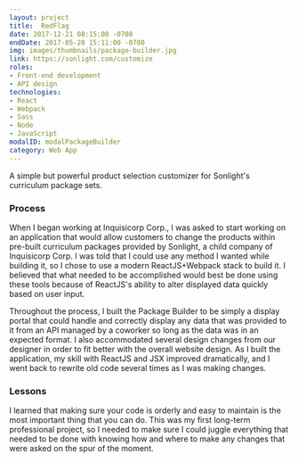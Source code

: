 ```yaml
---
layout: project
title:  RedFlag
date: 2017-12-21 08:15:00 -0700
endDate: 2017-05-20 15:11:00 -0700
img: images/thumbnails/package-builder.jpg
link: https://sonlight.com/customize
roles:
- Front-end development
- API design
technologies:
- React
- Webpack
- Sass
- Node
- JavaScript
modalID: modalPackageBuilder
category: Web App
---
```

A simple but powerful product selection customizer for Sonlight's curriculum package sets.

### Process

When I began working at Inquisicorp Corp., I was asked to start working on an application that
would allow customers to change the products within pre-built curriculum packages provided by
Sonlight, a child company of Inquisicorp Corp. I was told that I could use any method I wanted
while building it, so I chose to use a modern ReactJS+Webpack stack to build it. I believed that
what needed to be accomplished would best be done using these tools because of ReactJS's ability
to alter displayed data quickly based on user input.

Throughout the process, I built the Package Builder to be simply a display portal that could
handle and correctly display any data that was provided to it from an API managed by a coworker
so long as the data was in an expected format. I also accommodated several design changes from
our designer in order to fit better with the overall website design. As I built the application,
my skill with ReactJS and JSX improved dramatically, and I went back to rewrite old code several
times as I was making changes.

### Lessons

I learned that making sure your code is orderly and easy to maintain is the most important thing
that you can do. This was my first long-term professional project, so I needed to make sure I
could juggle everything that needed to be done with knowing how and where to make any changes
that were asked on the spur of the moment.
